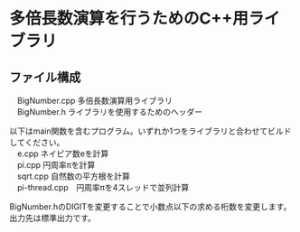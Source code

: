 # 多倍長数演算を行うためのC++用ライブラリ
## ファイル構成
　BigNumber.cpp 多倍長数演算用ライブラリ  
　BigNumber.h ライブラリを使用するためのヘッダー  
  
以下はmain関数を含むプログラム。いずれか1つをライブラリと合わせてビルドしてください。  
　e.cpp ネイピア数eを計算  
　pi.cpp 円周率πを計算  
　sqrt.cpp 自然数の平方根を計算  
　pi-thread.cpp　円周率πを4スレッドで並列計算
  
BigNumber.hのDIGITを変更することで小数点以下の求める桁数を変更します。  
出力先は標準出力です。  
